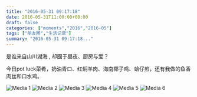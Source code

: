```yaml
---
title: "2016-05-31 09:17:18"
date: 2016-05-31T11:00:00+08:00
draft: false
categories: ["moments","2016","2016-05"]
tags: ["朋友圈","生活记录"]
summary: "2016-05-31 09:17:18..."
---
```


是谁来自山川湖海 , 却囿于昼夜、厨房与爱？

今日pot luck菜肴，奶油青口、红焖羊肉、海南椰子鸡、蛤仔煎，还有我做的鱼香肉丝和口水鸡。

![Media 1](/Moments/photos/2016-05-31/201605310917180.jpg)
![Media 2](/Moments/photos/2016-05-31/201605310917181.jpg)
![Media 3](/Moments/photos/2016-05-31/201605310917182.jpg)
![Media 4](/Moments/photos/2016-05-31/201605310917183.jpg)
![Media 5](/Moments/photos/2016-05-31/201605310917184.jpg)
![Media 6](/Moments/photos/2016-05-31/201605310917185.jpg)

